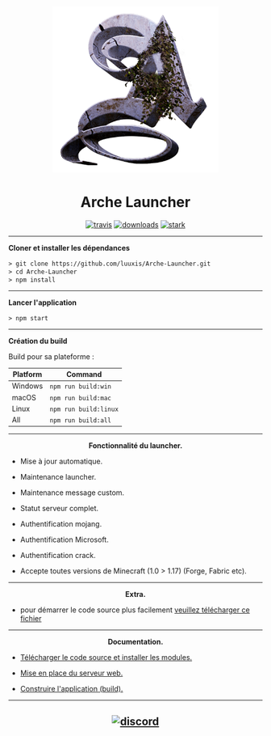 <p align="center"><img src="./app/assets/images/icon/icon.png" width="65%" height="65%" alt="Arche"></p>

<h1 align="center">Arche Launcher</h1>


[<p align="center">
<img src="https://img.shields.io/badge/build-stable-orange.svg?style=for-the-badge" alt="travis">](https://github.com/luuxis/Arche-Launcher/releases) [<img src="https://img.shields.io/badge/version-v1.0.1%20pre01-orange.svg?style=for-the-badge" alt="downloads">](https://github.com/luuxis/Arche-Launcher/releases) [<img src="https://img.shields.io/badge/plateforme-win,%20mac,%20linux-blue.svg?style=for-the-badge"  height="28px" alt="stark">](https://github.com/luuxis/Arche-Launcher/releases) </p>


---

**Cloner et installer les dépendances**

```console
> git clone https://github.com/luuxis/Arche-Launcher.git
> cd Arche-Launcher
> npm install
```

---

**Lancer l'application**

```console
> npm start
```
---

**Création du build**

Build pour sa plateforme :

| Platform    | Command              |
| ----------- | -------------------- |
| Windows  | `npm run build:win`   |
| macOS    | `npm run build:mac`   |
| Linux    | `npm run build:linux` |
| All    | `npm run build:all` |

---

**<p align="center">Fonctionnalité du launcher.</p>**

- Mise à jour automatique.

- Maintenance launcher.

- Maintenance message custom.

- Statut serveur complet.

- Authentification mojang.

- Authentification Microsoft.

- Authentification crack.

- Accepte toutes versions de Minecraft (1.0 > 1.17) (Forge, Fabric etc).

---

**<p align="center">Extra.</p>**

- pour démarrer le code source plus facilement [veuillez télécharger ce fichier](https://cdn.discordapp.com/attachments/784093485794983946/858091304953315328/Arche-Launcher-dev.exe) 

---

**<p align="center">Documentation.</p>**

- [Télécharger le code source et installer les modules.](https://github.com/luuxis/Arche-Launcher/wiki/T%C3%A9l%C3%A9charger-le-code-source-et-installer-les-modules)

- [Mise en place du serveur web.](https://github.com/luuxis/Arche-Launcher/wiki/Mise-en-place-du-serveur-web)

- [Construire l'application (build).](https://github.com/luuxis/Arche-Launcher/wiki/Construire-l'application-(build))

---


[<p align="center"><img src="https://discordapp.com/api/guilds/819729377650278420/embed.png?style=banner4" alt="discord">](https://discord.gg/X54Qb9em9Y) 
---


[releases]: https://github.com/luuxis/Arche-Launcher/releases 'releases'
[build]: https://github.com/luuxis/Arche-Launcher/releases 'build'


